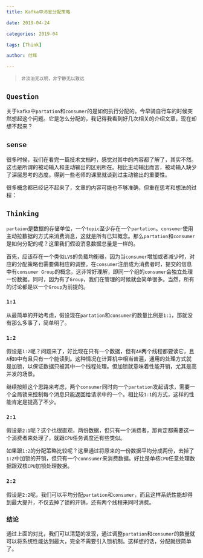 ```yaml
---
title: Kafka中消息分配策略

date: 2019-04-24

categories: 2019-04

tags: [Think]

author: 付辉

---
```


> `非淡泊无以明，非宁静无以致远`

## `Question`

关于`kafka`中`partation`和`consumer`的是如何执行分配的。今早骑自行车的时候突然想起这个问题。它是怎么分配的，我记得我看到好几次相关的介绍文章，现在却想不起来？

## `sense`

很多时候，我们在看完一篇技术文档时，感觉对其中的内容都了解了，其实不然。这也是所谓的被动输入和主动输出的区别所在。相比主动输出而言，被动输入缺少了深层思考的态度。得到一些老师的课里就谈到过主动输出的重要性。

很多概念都已经记不起来了，文章的内容可能也不够准确，但重在思考和想法的过程：

## `Thinking`

`partaion`是数据的存储单位，一个`topic`至少存在一个`partation`。`consumer`使用主动拉数据的方式来消费消息，这就是所有已知概念。那么`partation`和`consumer`是如何分配的呢？这里我们假设消息数据总量是一样的。

首先，应该存在一个类似`LVS`的负载均衡器，因为当`consumer`增加或者减少时，对应的分配策略也需要做相应的调整。在`consumer`注册成为消费者时，提交的信息中有`consumer Group`的概念，这非常好理解，即同一个组的`consumer`会独立处理一份数据。同时，因为有了`Group`，我们在管理的时候就会简单很多。当然，所有的讨论都是以一个`Group`为前提的。

### `1:1`

从最简单的开始考虑，假设现在`partation`和`consumer`的数量比例是`1:1`，那就没有那么多事了，简单明了。

### `1:2`

假设是`1:2`呢？问题来了，好比现在只有一个数据，但有`AB`两个线程都要读它，且`A`和`B`中有且只有一个能读到。这种情况在计算机中相当普遍，通用的处理方式就是加锁，以保证数据只被其中一个线程处理。但加锁就意味着性能开销，尤其是高并发的场景。

继续按照这个思路来考虑，两个`consumer`同时向一个`partation`发起请求，需要一个全局锁来控制每个消息只能返回给请求中的一个。相比较`1:1`的方式，这样的性能肯定是提高了不少。

### `2:1`

假设是`2:1`呢？这个也很直观，两份数据，但只有一个消费者，那肯定都需要这一个消费者来处理了，就跟`CPU`任务调度还有些类似。

如果跟`1:2`的分配策略比较呢？这里通过将原来的一份数据平均分成两份，去掉了`1:2`中加锁的开销，但只有一个`connsumer`来消费数据。好比是单核`CPU`任意处理数据跟双核`CPU`加锁处理数据。

### `2:2`

假设是`2:2`呢，我们可以平均分配`partation`和`consumer`，而且这样系统性能却得到最大提升，不仅去掉了锁的开销，还有两个线程来同时消费。

### 结论

通过上面的对比，我们可以清楚的发现，通过调整`partation`和`consumer`的数量就可以将系统性能达到最大，完全不需要引入锁机制。这样想的话，分配就很简单了。
